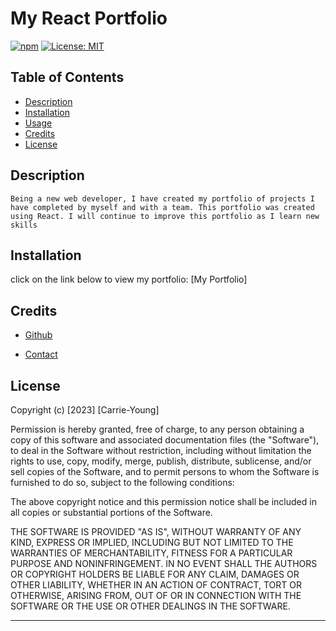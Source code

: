 # My React Portfolio

[![npm](https://badge.fury.io/js/inquirer.svg)](http://badge.fury.io/js/inquirer)
[![License: MIT](https://img.shields.io/badge/License-MIT-yellow.svg)](https://opensource.org/licenses/MIT)

## Table of Contents
- [Description](#description)
- [Installation](#installation)
- [Usage](#usage)
- [Credits](#credits)
- [License](#license)

  
## Description
    Being a new web developer, I have created my portfolio of projects I have completed by myself and with a team. This portfolio was created using React. I will continue to improve this portfolio as I learn new skills

## Installation
click on the link below to view my portfolio:
[My Portfolio]


## Credits

- [Github](https://github.com/carrieky04)

- [Contact](mailto:carrieky04@gmail.com)


## License

Copyright (c) [2023] [Carrie-Young]

Permission is hereby granted, free of charge, to any person obtaining a copy
of this software and associated documentation files (the "Software"), to deal
in the Software without restriction, including without limitation the rights
to use, copy, modify, merge, publish, distribute, sublicense, and/or sell
copies of the Software, and to permit persons to whom the Software is
furnished to do so, subject to the following conditions:

The above copyright notice and this permission notice shall be included in all
copies or substantial portions of the Software.

THE SOFTWARE IS PROVIDED "AS IS", WITHOUT WARRANTY OF ANY KIND, EXPRESS OR
IMPLIED, INCLUDING BUT NOT LIMITED TO THE WARRANTIES OF MERCHANTABILITY,
FITNESS FOR A PARTICULAR PURPOSE AND NONINFRINGEMENT. IN NO EVENT SHALL THE
AUTHORS OR COPYRIGHT HOLDERS BE LIABLE FOR ANY CLAIM, DAMAGES OR OTHER
LIABILITY, WHETHER IN AN ACTION OF CONTRACT, TORT OR OTHERWISE, ARISING FROM,
OUT OF OR IN CONNECTION WITH THE SOFTWARE OR THE USE OR OTHER DEALINGS IN THE
SOFTWARE.

---



